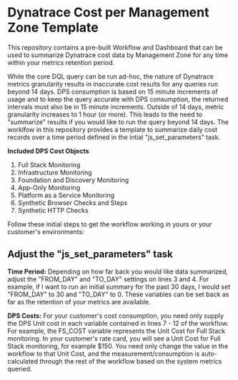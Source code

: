 # Dynatrace Cost per Management Zone Template

This repository contains a pre-built Workflow and Dashboard that can be used to summarize Dynatrace cost data by Management Zone for any time within your metrics retention period. 

While the core DQL query can be run ad-hoc, the nature of Dynatrace metrics granularity results in inaccurate cost results for any queries run beyond 14 days. DPS consumption is based on 15 minute increments of usage and to keep the query accurate with DPS consumption, the returned intervals must also be in 15 minute increments. Outside of 14 days, metric granularity increases to 1 hour (or more). This leads to the need to "summarize" results if you would like to run the query beyond 14 days. The worklfow in this repository provides a template to summarize daily cost records over a time period defined in the intial "js_set_parameters"  task.

**Included DPS Cost Objects**
1. Full Stack Monitoring
2. Infrastructure Monitoring
3. Foundation and Discovery Monitoring
4. App-Only Monitoring
5. Platform as a Service Monitoring
6. Synthetic Browser Checks and Steps
7. Synthetic HTTP Checks

Follow these initial steps to get the workflow working in yours or your customer's environments:

## Adjust the "js_set_parameters" task

**Time Period:** Depending on how far back you would like data summarized, adjust the "FROM_DAY" and "TO_DAY" settings on lines 3 and 4. For example, if I want to run an initial summary for the past 30 days, I would set "FROM_DAY" to 30 and "TO_DAY" to 0. These variables can be set back as far as the retention of your metrics are available.

**DPS Costs:** For your customer's cost consumption, you need only supply the DPS Unit cost in each variable contained in lines 7 - 12 of the workflow. For example, the FS_COST variable represents the Unit Cost for Full Stack monitoring. In your customer's rate card, you will see a Unit Cost for Full Stack monitoring, for example $150. You need only change the value in the workflow to that Unit Cost, and the measurement/consumption is auto-calculated through the rest of the workflow based on the system metrics queried.
